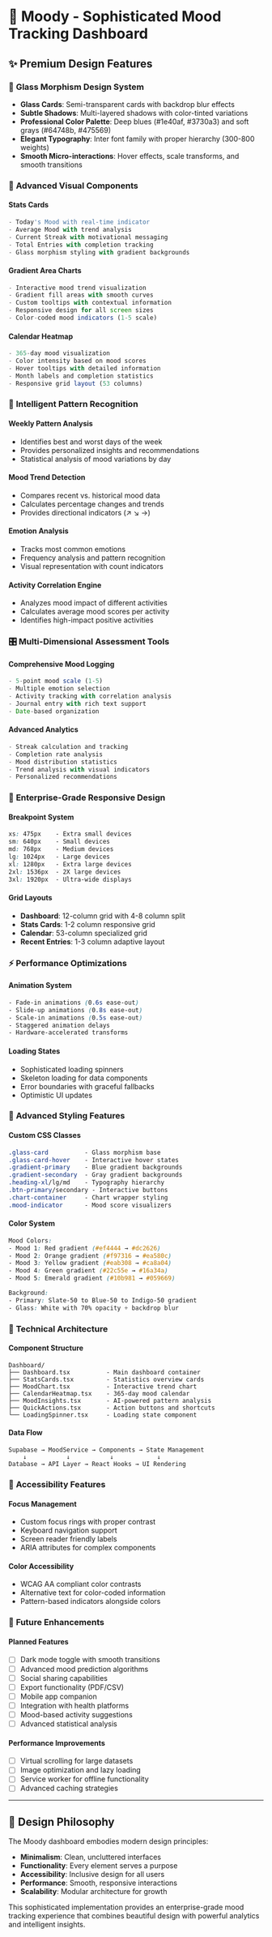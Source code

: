 # 🎨 Moody - Sophisticated Mood Tracking Dashboard

## ✨ Premium Design Features

### 🎨 **Glass Morphism Design System**
- **Glass Cards**: Semi-transparent cards with backdrop blur effects
- **Subtle Shadows**: Multi-layered shadows with color-tinted variations
- **Professional Color Palette**: Deep blues (#1e40af, #3730a3) and soft grays (#64748b, #475569)
- **Elegant Typography**: Inter font family with proper hierarchy (300-800 weights)
- **Smooth Micro-interactions**: Hover effects, scale transforms, and smooth transitions

### 🎯 **Advanced Visual Components**

#### **Stats Cards**
```typescript
- Today's Mood with real-time indicator
- Average Mood with trend analysis  
- Current Streak with motivational messaging
- Total Entries with completion tracking
- Glass morphism styling with gradient backgrounds
```

#### **Gradient Area Charts**
```typescript
- Interactive mood trend visualization
- Gradient fill areas with smooth curves
- Custom tooltips with contextual information
- Responsive design for all screen sizes
- Color-coded mood indicators (1-5 scale)
```

#### **Calendar Heatmap**
```typescript
- 365-day mood visualization
- Color intensity based on mood scores
- Hover tooltips with detailed information
- Month labels and completion statistics
- Responsive grid layout (53 columns)
```

### 🧠 **Intelligent Pattern Recognition**

#### **Weekly Pattern Analysis**
- Identifies best and worst days of the week
- Provides personalized insights and recommendations
- Statistical analysis of mood variations by day

#### **Mood Trend Detection**
- Compares recent vs. historical mood data
- Calculates percentage changes and trends
- Provides directional indicators (↗️ ↘️ →)

#### **Emotion Analysis**
- Tracks most common emotions
- Frequency analysis and pattern recognition
- Visual representation with count indicators

#### **Activity Correlation Engine**
- Analyzes mood impact of different activities
- Calculates average mood scores per activity
- Identifies high-impact positive activities

### 🎛️ **Multi-Dimensional Assessment Tools**

#### **Comprehensive Mood Logging**
```typescript
- 5-point mood scale (1-5)
- Multiple emotion selection
- Activity tracking with correlation analysis
- Journal entry with rich text support
- Date-based organization
```

#### **Advanced Analytics**
```typescript
- Streak calculation and tracking
- Completion rate analysis
- Mood distribution statistics
- Trend analysis with visual indicators
- Personalized recommendations
```

### 📱 **Enterprise-Grade Responsive Design**

#### **Breakpoint System**
```css
xs: 475px    - Extra small devices
sm: 640px    - Small devices  
md: 768px    - Medium devices
lg: 1024px   - Large devices
xl: 1280px   - Extra large devices
2xl: 1536px  - 2X large devices
3xl: 1920px  - Ultra-wide displays
```

#### **Grid Layouts**
- **Dashboard**: 12-column grid with 4-8 column split
- **Stats Cards**: 1-2 column responsive grid
- **Calendar**: 53-column specialized grid
- **Recent Entries**: 1-3 column adaptive layout

### ⚡ **Performance Optimizations**

#### **Animation System**
```css
- Fade-in animations (0.6s ease-out)
- Slide-up animations (0.8s ease-out)  
- Scale-in animations (0.5s ease-out)
- Staggered animation delays
- Hardware-accelerated transforms
```

#### **Loading States**
- Sophisticated loading spinners
- Skeleton loading for data components
- Error boundaries with graceful fallbacks
- Optimistic UI updates

### 🎨 **Advanced Styling Features**

#### **Custom CSS Classes**
```css
.glass-card          - Glass morphism base
.glass-card-hover    - Interactive hover states
.gradient-primary    - Blue gradient backgrounds
.gradient-secondary  - Gray gradient backgrounds
.heading-xl/lg/md    - Typography hierarchy
.btn-primary/secondary - Interactive buttons
.chart-container     - Chart wrapper styling
.mood-indicator      - Mood score visualizers
```

#### **Color System**
```css
Mood Colors:
- Mood 1: Red gradient (#ef4444 → #dc2626)
- Mood 2: Orange gradient (#f97316 → #ea580c)  
- Mood 3: Yellow gradient (#eab308 → #ca8a04)
- Mood 4: Green gradient (#22c55e → #16a34a)
- Mood 5: Emerald gradient (#10b981 → #059669)

Background:
- Primary: Slate-50 to Blue-50 to Indigo-50 gradient
- Glass: White with 70% opacity + backdrop blur
```

### 🔧 **Technical Architecture**

#### **Component Structure**
```
Dashboard/
├── Dashboard.tsx          - Main dashboard container
├── StatsCards.tsx         - Statistics overview cards
├── MoodChart.tsx          - Interactive trend chart
├── CalendarHeatmap.tsx    - 365-day mood calendar
├── MoodInsights.tsx       - AI-powered pattern analysis
├── QuickActions.tsx       - Action buttons and shortcuts
└── LoadingSpinner.tsx     - Loading state component
```

#### **Data Flow**
```
Supabase → MoodService → Components → State Management
    ↓           ↓           ↓            ↓
Database → API Layer → React Hooks → UI Rendering
```

### 🎯 **Accessibility Features**

#### **Focus Management**
- Custom focus rings with proper contrast
- Keyboard navigation support
- Screen reader friendly labels
- ARIA attributes for complex components

#### **Color Accessibility**
- WCAG AA compliant color contrasts
- Alternative text for color-coded information
- Pattern-based indicators alongside colors

### 🚀 **Future Enhancements**

#### **Planned Features**
- [ ] Dark mode toggle with smooth transitions
- [ ] Advanced mood prediction algorithms
- [ ] Social sharing capabilities
- [ ] Export functionality (PDF/CSV)
- [ ] Mobile app companion
- [ ] Integration with health platforms
- [ ] Mood-based activity suggestions
- [ ] Advanced statistical analysis

#### **Performance Improvements**
- [ ] Virtual scrolling for large datasets
- [ ] Image optimization and lazy loading
- [ ] Service worker for offline functionality
- [ ] Advanced caching strategies

---

## 🎨 **Design Philosophy**

The Moody dashboard embodies modern design principles:

- **Minimalism**: Clean, uncluttered interfaces
- **Functionality**: Every element serves a purpose
- **Accessibility**: Inclusive design for all users
- **Performance**: Smooth, responsive interactions
- **Scalability**: Modular architecture for growth

This sophisticated implementation provides an enterprise-grade mood tracking experience that combines beautiful design with powerful analytics and intelligent insights.
